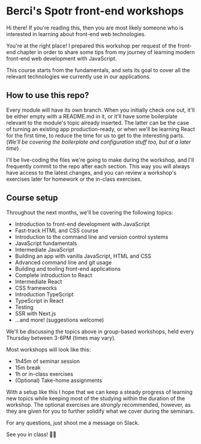 # Berci's Spotr front-end workshops

Hi there! If you're reading this, then you are most likely someone who is interested in learning about front-end web technologies.

You're at the right place! I prepared this workshop per request of the front-end chapter in order to share some tips from my journey of learning modern front-end web development with JavaScript.

This course starts from the fundamentals, and sets its goal to cover all the relevant technologies we currently use in our applications.

## How to use this repo?

Every module will have its own branch. When you initially check one out, it'll be either empty with a README.md in it, or it'll have some boilerplate relevant to the module's topic already inserted. The latter can be the case of turning an existing app production-ready, or when we'll be learning React for the first time, to reduce the time for us to get to the interesting parts. (_We'll be covering the boilerplate and configuration stuff too, but at a later time_)

I'll be live-coding the files we're going to make during the workshop, and I'll frequently commit to the repo after each section. This way you will always have access to the latest changes, and you can review a workshop's exercises later for homework or the in-class exercises.

## Course setup

Throughout the next months, we'll be covering the following topics:
- Introduction to front-end development with JavaScript
- Fast-track HTML and CSS course
- Introduction to the command line and version control systems
- JavaScript fundamentals
- Intermediate JavaScript
- Building an app with vanilla JavaScript, HTML and CSS
- Advanced command line and git usage
- Building and tooling front-end applications
- Complete introduction to React
- Intermediate React
- CSS frameworks
- Introduction TypeScript
- TypeScript in React
- Testing
- SSR with Next.js
- ...and more! (suggestions welcome)

We'll be discussing the topics above in group-based workshops, held every Thursday between 3-6PM (times may vary).

Most workshops will look like this:
- 1h45m of seminar session
- 15m break
- 1h or in-class exercises
- (Optional) Take-home assignments

With a setup like this I hope that we can keep a steady progress of learning new topics while keeping most of the studying within the duration of the workshop. The optional exercises are *strongly* recommended, however, as they are given for you to further solidify what we cover during the seminars.

For any questions, just shoot me a message on Slack.

See you in class! 👨‍🏫